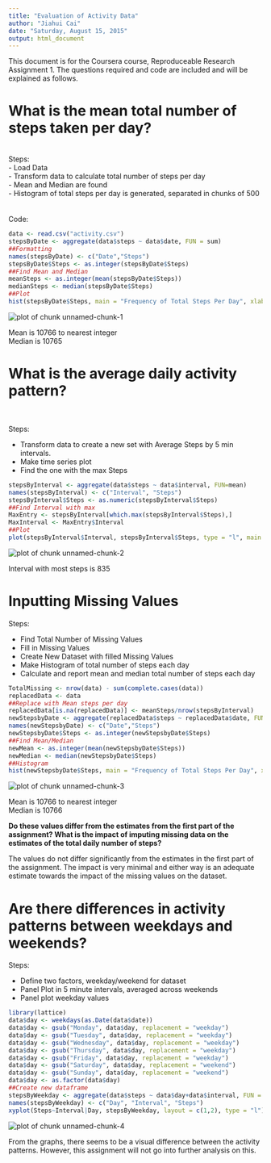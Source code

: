 ```yaml
---
title: "Evaluation of Activity Data"
author: "Jiahui Cai"
date: "Saturday, August 15, 2015"
output: html_document
---
```


This document is for the Coursera course, Reproduceable Research Assignment 1. The questions required and code are included and will be explained as follows. 

<h1>What is the mean total number of steps taken per day?</h1>
<br>
Steps:<br>
- Load Data<br>
- Transform data to calculate total number of steps per day<br>
- Mean and Median are found<br>
- Histogram of total steps per day is generated, separated in chunks of 500<br>  
<br><br>
Code: 


```r
data <- read.csv("activity.csv")
stepsByDate <- aggregate(data$steps ~ data$date, FUN = sum)
##Formatting
names(stepsByDate) <- c("Date","Steps")
stepsByDate$Steps <- as.integer(stepsByDate$Steps)
##Find Mean and Median
meanSteps <- as.integer(mean(stepsByDate$Steps))
medianSteps <- median(stepsByDate$Steps)
##Plot
hist(stepsByDate$Steps, main = "Frequency of Total Steps Per Day", xlab = "Num of Steps", ylab = "Frequency", breaks = seq(0, 21500, by = 500))
```

![plot of chunk unnamed-chunk-1](figure/unnamed-chunk-1-1.png) 
<br>
 
Mean is 10766 to nearest integer<br>
Median is 10765 <br>
<h1> What is the average daily activity pattern?</h1> <br>

Steps:<br>
- Transform data to create a new set with Average Steps by 5 min intervals.<br>
- Make time series plot <br>
- Find the one with the max Steps<br>


```r
stepsByInterval <- aggregate(data$steps ~ data$interval, FUN=mean)
names(stepsByInterval) <- c("Interval", "Steps")
stepsByInterval$Steps <- as.numeric(stepsByInterval$Steps)
##Find Interval with max
MaxEntry <- stepsByInterval[which.max(stepsByInterval$Steps),]
MaxInterval <- MaxEntry$Interval
##Plot
plot(stepsByInterval$Interval, stepsByInterval$Steps, type = "l", main = "Steps per 5 Minutes Interval", xlab = "Interval in minutes", ylab = "Num of Steps", xlim = c(0,2500))
```

![plot of chunk unnamed-chunk-2](figure/unnamed-chunk-2-1.png) 
 

Interval with most steps is 835

<h1> Inputting Missing Values </h1>

Steps: <br>
- Find Total Number of Missing Values<br>
- Fill in Missing Values <br>
- Create New Dataset with filled Missing Values <br>
- Make Histogram of total number of steps each day <br>
- Calculate and report mean and median total number of steps each day<br>


```r
TotalMissing <- nrow(data) - sum(complete.cases(data))
replacedData <- data
##Replace with Mean steps per day
replacedData[is.na(replacedData)] <- meanSteps/nrow(stepsByInterval)
newStepsbyDate <- aggregate(replacedData$steps ~ replacedData$date, FUN = sum)
names(newStepsbyDate) <- c("Date","Steps")
newStepsbyDate$Steps <- as.integer(newStepsbyDate$Steps)
##Find Mean/Median
newMean <- as.integer(mean(newStepsbyDate$Steps))
newMedian <- median(newStepsbyDate$Steps)
##Histogram
hist(newStepsbyDate$Steps, main = "Frequency of Total Steps Per Day", xlab = "Num of Steps", ylab = "Frequency", breaks = seq(0, 21500, by = 500))
```

![plot of chunk unnamed-chunk-3](figure/unnamed-chunk-3-1.png) 

Mean is 10766 to nearest integer<br>
Median is 10766 <br>

<b>Do these values differ from the estimates from the first part of the assignment? What is the impact of imputing missing data on the estimates of the total daily number of steps?</b>

The values do not differ significantly from the estimates in the first part of the assignment. The impact is very minimal and either way is an adequate estimate towards the impact of the missing values on the dataset.<br>

<h1>Are there differences in activity patterns between weekdays and weekends?</h1>

Steps:<br>
- Define two factors, weekday/weekend for dataset<br>
- Panel Plot in 5 minute intervals, averaged across weekends <br>
- Panel plot weekday values <br>




```r
library(lattice) 
data$day <- weekdays(as.Date(data$date)) 
data$day <- gsub("Monday", data$day, replacement = "weekday")
data$day <- gsub("Tuesday", data$day, replacement = "weekday")
data$day <- gsub("Wednesday", data$day, replacement = "weekday")
data$day <- gsub("Thursday", data$day, replacement = "weekday")
data$day <- gsub("Friday", data$day, replacement = "weekday")
data$day <- gsub("Saturday", data$day, replacement = "weekend")
data$day <- gsub("Sunday", data$day, replacement = "weekend")
data$day <- as.factor(data$day)
##Create new dataframe
stepsByWeekday <- aggregate(data$steps ~ data$day+data$interval, FUN = mean)
names(stepsByWeekday) <- c("Day", "Interval", "Steps")
xyplot(Steps~Interval|Day, stepsByWeekday, layout = c(1,2), type = "l")
```

![plot of chunk unnamed-chunk-4](figure/unnamed-chunk-4-1.png) 

From the graphs, there seems to be a visual difference between the activity patterns. However, this assignment will not go into further analysis on this. 
